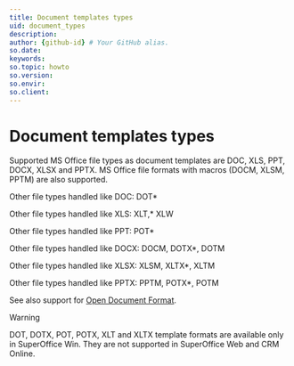 ```yaml
---
title: Document templates types
uid: document_types
description:
author: {github-id} # Your GitHub alias.
so.date:
keywords:
so.topic: howto
so.version:
so.envir:
so.client:
---
```


# Document templates types

Supported MS Office file types as document templates are DOC, XLS, PPT, DOCX, XLSX and PPTX. MS Office file formats with macros (DOCM, XLSM, PPTM) are also supported.


Other file types handled like DOC: DOT*

Other file types handled like XLS: XLT,* XLW

Other file types handled like PPT: POT*

Other file types handled like DOCX: DOCM, DOTX*, DOTM

Other file types handled like XLSX: XLSM, XLTX*, XLTM

Other file types handled like PPTX: PPTM, POTX*, POTM

See also support for [Open Document Format][1].

> [!WARNING]
> DOT, DOTX, POT, POTX, XLT and XLTX template formats are available only in SuperOffice Win. They are not supported in SuperOffice Web and CRM Online.

<!-- Referenced links -->
[1]: ../odf.md
